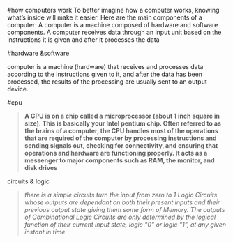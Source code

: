 #how computers work 
To better imagine how a computer works, knowing what’s inside will make it easier. Here are the main components of a computer:
A computer is a machine composed of hardware and software components. A computer receives data through an input unit based on the instructions it is given and after it processes the data

#hardware &software


computer is a machine (hardware) that receives and processes data according to the instructions given to it, and after the data has been processed, the results of the processing are usually sent to an output device.

#cpu


> **A CPU is on a chip called a microprocessor (about 1 inch square in size). This is basically your Intel pentium chip. Often referred to as the brains of a computer, the CPU handles most of the operations that are required of the computer by processing instructions and sending signals out, checking for connectivity, and ensuring that operations and hardware are functioning properly. It acts as a messenger to major components such as RAM, the monitor, and disk drives**


circuits & logic 

> *there is a simple circuits  turn the input from zero to 1*
*Logic Circuits whose outputs are dependant on both their present inputs and their previous output state giving them some form of Memory. The outputs of Combinational Logic Circuits are only determined by the logical function of their current input state, logic “0” or logic “1”, at any given instant in time*


